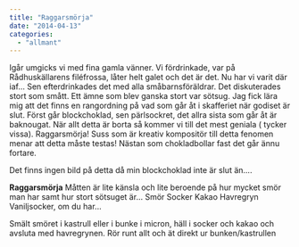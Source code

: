 ```yaml
---
title: "Raggarsmörja"
date: "2014-04-13"
categories: 
  - "allmant"
---
```


Igår umgicks vi med fina gamla vänner. Vi fördrinkade, var på Rådhuskällarens filéfrossa, låter helt galet och det är det. Nu har vi varit där iaf... Sen efterdrinkades det med alla småbarnsföräldrar. Det diskuterades stort som smått. Ett ämne som blev ganska stort var sötsug. Jag fick lära mig att det finns en rangordning på vad som går åt i skafferiet när godiset är slut. Först går blockchoklad, sen pärlsockret, det allra sista som går åt är baknougat. När allt detta är borta så kommer vi till det mest geniala ( tycker vissa). Raggarsmörja! Suss som är kreativ kompositör till detta fenomen menar att detta måste testas! Nästan som chokladbollar fast det går ännu fortare.

Det finns ingen bild på detta då min blockchoklad inte är slut än....

**Raggarsmörja** Måtten är lite känsla och lite beroende på hur mycket smör man har samt hur stort sötsuget är... Smör Socker Kakao Havregryn Vaniljsocker, om du har...

Smält smöret i kastrull eller i bunke i micron, häll i socker och kakao och avsluta med havregrynen. Rör runt allt och ät direkt ur bunken/kastrullen
